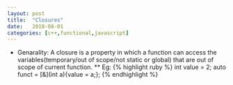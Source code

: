```yaml
---
layout: post
title:  "Closures"
date:   2018-08-01
categories: [c++,functional,javascript]
---
```


* Genarality: A closure is a property in which a function can access the variables(temporary/out of scope/not static or global) that are out of scope of current function.
    ** Eg:
        {% highlight ruby %}
        int value = 2;
        auto funct = [&](int a){value = a;};
        {% endhighlight %}